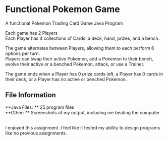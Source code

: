 # Functional Pokemon Game

A functional Pokemon Trading Card Game Java Program<br>

Each game has 2 Players<br>
Each Player has 4 collections of Cards: a deck, hand, prizes, and a bench. <br>

The game alternates between Players, allowing them to each perform 6 options per turn.<br>
Players can swap their active Pokemon, add a Pokemon to their bench, <br>
evolve their active or a benched Pokemon, attack, or use a Trainer. <br>

The game ends when a Player has 0 prize cards left, a Player has 0 cards in <br>
their deck, or a Player has no active or benched Pokemon. <br>

## File Information
**Java Files: ** 25 program files <br>
**Other: ** Screenshots of my output, including me beating the computer


<br>
I enjoyed this assignment. I feel like it tested my ability to design programs like no previous assignments.
